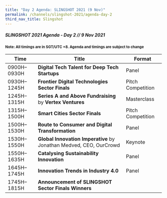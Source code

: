 ```yaml
---
title: "Day 2 Agenda: SLINGSHOT 2021 (9 Nov)"
permalink: /channels/slingshot-2021/agenda-day-2
third_nav_title: Slingshot
---
```


##### SLINGSHOT 2021 Agenda - Day 2 // 9 Nov 2021

<sub>**Note: All timings are in SGT/UTC +8. Agenda and timings are subject to change**</sub>

| Time | Title | Format |
| -------- | -------- | -------- |
| 0900H–0930H     | **Digital Tech Talent for Deep Tech Startups**     | Panel     |
| 0930H–1245H     | **Frontier Digital Technologies Sector Finals**    | Pitch Competition     |
| 1245H–1315H    | **Series A and Above Fundraising** by **Vertex Ventures**       | Masterclass     |
| 1315H–1500H     | **Smart Cities Sector Finals**     | Pitch Competition     |
| 1500H–1530H     | **Route to Consumer and Digital Transformation**      | Panel     |
| 1530H–1550H     | **Global Innovation Imperative** by Jonathan Medved, CEO, OurCrowd      | Keynote     |
| 1550H–1635H     | **Catalysing Sustainability Innovation**       | Panel     |
| 1645H–1745H     | **Innovation Trends in Industry 4.0**       | Panel     |
| 1745H–1815H     | **Announcement of SLINGSHOT Sector Finals Winners**      |      |